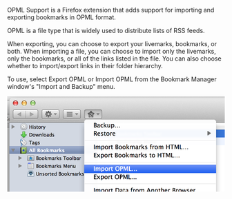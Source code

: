OPML Support is a Firefox extension that adds support for importing and exporting bookmarks in OPML format.

OPML is a file type that is widely used to distribute lists of RSS feeds.

When exporting, you can choose to export your livemarks, bookmarks, or both. When importing a file, you can choose to import only the livemarks, only the bookmarks, or all of the links listed in the file. You can also choose whether to import/export links in their folder hierarchy.

To use, select Export OPML or Import OPML from the Bookmark Manager window's "Import and Backup" menu.

![Screenshot of OPML Support menu options](screenshots/opml-menu-mac.png)